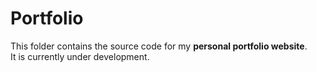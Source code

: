 # Portfolio

This folder contains the source code for my **personal portfolio website**.  
It is currently under development.
